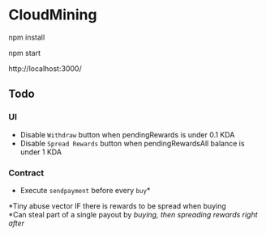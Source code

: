 # CloudMining

npm install

npm start

http://localhost:3000/

## Todo
### UI
- Disable `Withdraw` button when pendingRewards is under 0.1 KDA
- Disable `Spread Rewards` button when pendingRewardsAll balance is under 1 KDA
### Contract
- Execute `sendpayment` before every `buy`*

*Tiny abuse vector IF there is rewards to be spread when buying  
*Can steal part of a single payout by _buying, then spreading rewards right after_
